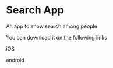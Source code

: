 # Search App

An app to show  search among people

You can download it on the following links

iOS

android


